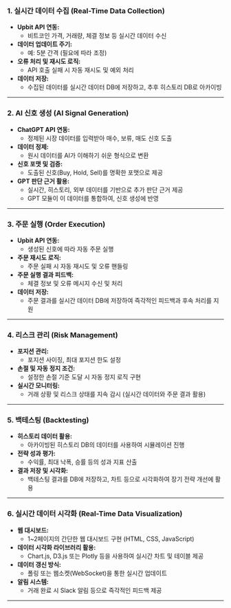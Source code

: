 ### 1. 실시간 데이터 수집 (Real-Time Data Collection)

- **Upbit API 연동:**  
  - 비트코인 가격, 거래량, 체결 정보 등 실시간 데이터 수신  
- **데이터 업데이트 주기:**  
  - 예: 5분 간격 (필요에 따라 조정)  
- **오류 처리 및 재시도 로직:**  
  - API 호출 실패 시 자동 재시도 및 예외 처리  
- **데이터 저장:**  
  - 수집된 데이터를 실시간 데이터 DB에 저장하고, 추후 히스토리 DB로 아카이빙

---

### 2. AI 신호 생성 (AI Signal Generation)

- **ChatGPT API 연동:**  
  - 정제된 시장 데이터를 입력받아 매수, 보류, 매도 신호 도출  
- **데이터 정제:**  
  - 원시 데이터를 AI가 이해하기 쉬운 형식으로 변환  
- **신호 포맷 및 검증:**  
  - 도출된 신호(Buy, Hold, Sell)를 명확한 포맷으로 제공  
- **GPT 판단 근거 활용:**  
  - 실시간, 히스토리, 외부 데이터를 기반으로 추가 판단 근거 제공  
  - GPT 모듈이 이 데이터를 통합하여, 신호 생성에 반영

---

### 3. 주문 실행 (Order Execution)

- **Upbit API 연동:**  
  - 생성된 신호에 따라 자동 주문 실행  
- **주문 재시도 로직:**  
  - 주문 실패 시 자동 재시도 및 오류 핸들링  
- **주문 실행 결과 피드백:**  
  - 체결 정보 및 오류 메시지 수신 및 처리  
- **데이터 저장:**  
  - 주문 결과를 실시간 데이터 DB에 저장하여 즉각적인 피드백과 후속 처리를 지원

---

### 4. 리스크 관리 (Risk Management)

- **포지션 관리:**  
  - 포지션 사이징, 최대 포지션 한도 설정  
- **손절 및 자동 정지 조건:**  
  - 설정한 손절 기준 도달 시 자동 정지 로직 구현  
- **실시간 모니터링:**  
  - 거래 상황 및 리스크 상태를 지속 감시 (실시간 데이터와 주문 결과 활용)

---

### 5. 백테스팅 (Backtesting)

- **히스토리 데이터 활용:**  
  - 아카이빙된 히스토리 DB의 데이터를 사용하여 시뮬레이션 진행  
- **전략 성과 평가:**  
  - 수익률, 최대 낙폭, 승률 등의 성과 지표 산출  
- **결과 저장 및 시각화:**  
  - 백테스팅 결과를 DB에 저장하고, 차트 등으로 시각화하여 장기 전략 개선에 활용

---

### 6. 실시간 데이터 시각화 (Real-Time Data Visualization)

- **웹 대시보드:**  
  - 1~2페이지의 간단한 웹 대시보드 구현 (HTML, CSS, JavaScript)  
- **데이터 시각화 라이브러리 활용:**  
  - Chart.js, D3.js 또는 Plotly 등을 사용하여 실시간 차트 및 테이블 제공  
- **데이터 갱신 방식:**  
  - 폴링 또는 웹소켓(WebSocket)을 통한 실시간 업데이트  
- **알림 시스템:**  
  - 거래 완료 시 Slack 알림 등으로 즉각적인 피드백 제공

---
